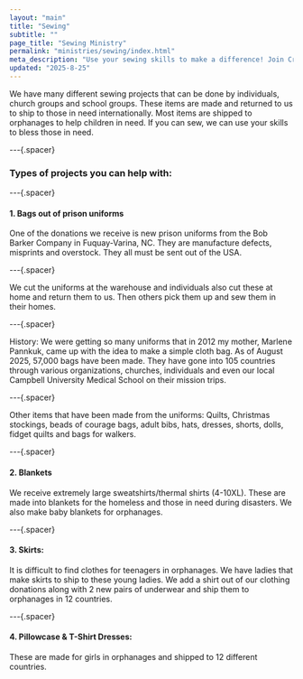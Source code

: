 ```yaml
---
layout: "main"
title: "Sewing"
subtitle: ""
page_title: "Sewing Ministry"
permalink: "ministries/sewing/index.html"
meta_description: "Use your sewing skills to make a difference! Join Crossing All Borders to create bags, quilts, and clothing for orphanages and families worldwide."
updated: "2025-8-25"
---
```



We have many different sewing projects that can be done by individuals, church groups and school groups. These items are made and returned to us to ship to those in need internationally. Most items are shipped to orphanages to help children in need. If you can sew, we can use your skills to bless those in need.   

---{.spacer}

### Types of projects you can help with:

---{.spacer}

#### 1. Bags out of prison uniforms

One of the donations we receive is new prison uniforms from the Bob Barker Company in Fuquay-Varina, NC. They are manufacture defects, misprints and overstock. They all must be sent out of the USA.

---{.spacer}

We cut the uniforms at the warehouse and individuals also cut these at home and return them to us. Then others pick them up and sew them in their homes.

---{.spacer}

History: We were getting so many uniforms that in 2012 my mother, Marlene Pannkuk, came up with the idea to make a simple cloth bag. As of August 2025, 57,000 bags have been made. They have gone into 105 countries through various organizations, churches, individuals and even our local Campbell University Medical School on their mission trips.

---{.spacer}

Other items that have been made from the uniforms: Quilts, Christmas stockings, beads of courage bags, adult bibs, hats, dresses, shorts, dolls, fidget quilts and bags for walkers.

---{.spacer}

#### 2. Blankets

We receive extremely large sweatshirts/thermal shirts (4-10XL). These are made into blankets for the homeless and those in need during disasters. We also make baby blankets for orphanages. 
 
---{.spacer}

#### 3. Skirts:

It is difficult to find clothes for teenagers in orphanages. We have ladies that make skirts to ship to these young ladies. We add a shirt out of our clothing donations along with 2 new pairs of underwear and ship them to orphanages in 12 countries. 

---{.spacer}

#### 4. Pillowcase & T-Shirt Dresses:

These are made for girls in orphanages and shipped to 12 different countries.
